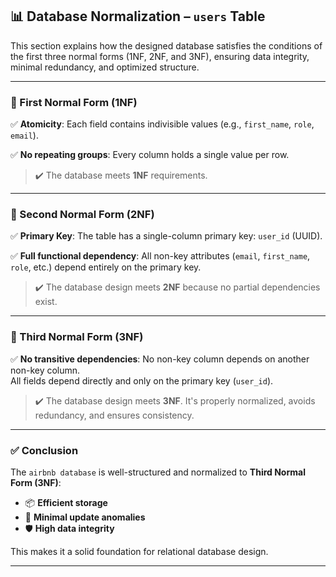 ## 📊 Database Normalization – `users` Table

This section explains how the designed database satisfies the conditions of the first three normal forms (1NF, 2NF, and 3NF), ensuring data integrity, minimal redundancy, and optimized structure.

---

### 🔹 First Normal Form (1NF)

✅ **Atomicity**: Each field contains indivisible values (e.g., `first_name`, `role`, `email`).

✅ **No repeating groups**: Every column holds a single value per row.

> ✔️ The database meets **1NF** requirements.

---

### 🔹 Second Normal Form (2NF)

✅ **Primary Key**: The table has a single-column primary key: `user_id` (UUID).

✅ **Full functional dependency**: All non-key attributes (`email`, `first_name`, `role`, etc.) depend entirely on the primary key.

> ✔️ The database design meets **2NF** because no partial dependencies exist.

---

### 🔹 Third Normal Form (3NF)

✅ **No transitive dependencies**: No non-key column depends on another non-key column.  
All fields depend directly and only on the primary key (`user_id`).

> ✔️ The database design meets **3NF**. It's properly normalized, avoids redundancy, and ensures consistency.

---

### ✅ Conclusion

The `airbnb database` is well-structured and normalized to **Third Normal Form (3NF)**:

- 📦 **Efficient storage**
- 🚀 **Minimal update anomalies**
- 🛡️ **High data integrity**

This makes it a solid foundation for relational database design.

---
